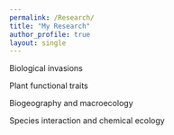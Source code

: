 ```yaml
---
permalink: /Research/
title: "My Research"
author_profile: true
layout: single
---
```


Biological invasions

Plant functional traits

Biogeography and macroecology

Species interaction and chemical ecology

